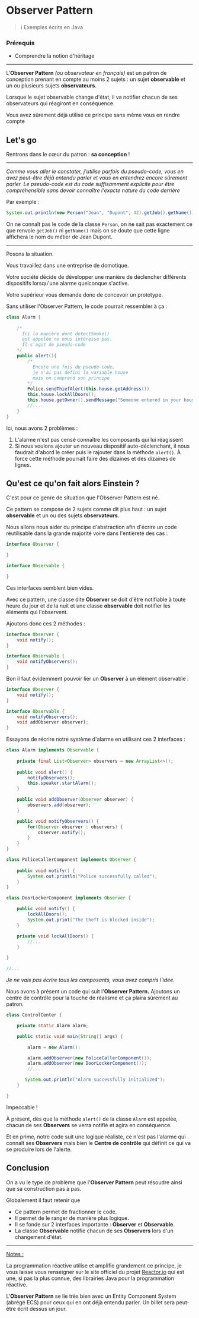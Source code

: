 # Observer Pattern

> :information_source: Exemples écrits en Java

### Prérequis

- Comprendre la notion d'héritage 

---

L'**Observer Pattern** *(ou observateur en français)* est un patron de conception prenant en compte au moins 2 sujets : un sujet **observable** et un ou plusieurs sujets **observateurs**.

Lorsque le sujet observable change d'état, il va notifier chacun de ses observateurs qui réagiront en conséquence.

Vous avez sûrement déjà utilisé ce principe sans même vous en rendre compte


## Let's go

Rentrons dans le cœur du patron : **sa conception** !

---


*Comme vous aller le constater, j'utilise parfois du pseudo-code, vous en avez peut-être déjà entendu parler et vous en entendrez encore sûrement parler. Le pseudo-code est du code suffisamment explicite pour être compréhensible sans devoir connaître l'exacte nature du code derrière*

Par exemple :

```java
System.out.println(new Person("Jean", "Dupont", 42).getJob().getName());
```

On ne connaît pas le code de la classe `Person`, on ne sait pas exactement ce que renvoie `getJob()` ni `getName()` mais on se doute que cette ligne affichera le nom du métier de Jean Dupont.


---

Posons la situation.

Vous travaillez dans une entreprise de domotique. 

Votre société décide de développer une manière de déclencher différents dispositifs lorsqu'une alarme quelconque s'active.

Votre supérieur vous demande donc de concevoir un prototype.

Sans utiliser l'Observer Pattern, le code pourrait ressembler à ça :

```java
class Alarm {
    
    /*
      Ici la manière dont detectSmoke() 
      est appelée ne nous intéresse pas. 
      Il s'agit de pseudo-code
    */
    public alert(){
        /*
          Encore une fois du pseudo-code, 
          je n'ai pas défini la variable house
          mais on comprend son principe 
        */
        Police.sendThiefAlert(this.house.getAddress())
        this.house.lockAllDoors();
        this.house.getOwner().sendMessage("Someone entered in your house !");
        //...
    }
}
```

Ici, nous avons 2 problèmes :

1. L'alarme n'est pas censé connaître les composants qui lui réagissent 
2. Si nous voulons ajouter un nouveau dispositif auto-déclenchant, il nous faudrait d'abord le créer puis le rajouter dans la méthode `alert()`. À force cette méthode pourrait faire des dizaines et des dizaines de lignes.

## Qu'est ce qu'on fait alors Einstein ?

C'est pour ce genre de situation que l'Observer Pattern est né.

Ce pattern se compose de 2 sujets comme dit plus haut : un sujet **observable** et un ou des sujets **observateurs**.

Nous allons nous aider du principe d'abstraction afin d'écrire un code réutilisable dans la grande majorité voire dans l'entièreté des cas :

```java
interface Observer {

}

interface Observable {

}
```

Ces interfaces semblent bien vides.

Avec ce pattern, une classe dite **Observer** se doit d'être notifiable à toute heure du jour et de la nuit et une classe **observable** doit notifier les éléments qui l'observent.

Ajoutons donc ces 2 méthodes :

```java
interface Observer {
    void notify();
}

interface Observable {
    void notifyObservers();
}
```

Bon il faut évidemment pouvoir lier un **Observer** à un élément observable :

```java
interface Observer {
    void notify();
}

interface Observable {
    void notifyObservers();
    void addObserver observer);
}
```

Essayons de récrire notre système d'alarme en utilisant ces 2 interfaces :

```java
class Alarm implements Observable {
    
    private final List<Observer> observers = new ArrayList<>();
    
    public void alert() {
        notifyObservers();
        this.speaker.startAlarm();
    }

    public void addObserver(Observer observer) {
        observers.add(observer);
    }

    public void notifyObservers() {
        for(Observer observer : observers) {
            observer.notify();
        }
    }
}

class PoliceCallerComponent implements Observer {
    
    public void notify() {
        System.out.println("Police successfully called");
    }
}

class DoorLockerComponent implements Observer {

    public void notify() {
        lockAllDoors();
        System.out.print("The theft is blocked inside");
    }

    private void lockAllDoors() {
        //...
    }

}

//...
```

*Je ne vais pas écrire tous les composants, vous avez compris l'idée.*

Nous avons à présent un code qui suit l'**Observer Pattern.** Ajoutons un centre de contrôle pour la touche de réalisme et ça plaira sûrement au patron.

```java
class ControlCenter {

    private static Alarm alarm;

    public static void main(String[] args) {

        alarm = new Alarm();

        alarm.addObserver(new PoliceCallerComponent());
        alarm.addObserver(new DoorLockerComponent());
        //...

       System.out.println("Alarm successfully initialized");
    }

}
```

Impeccable !

À présent, dès que la méthode `alert()` de la classe `Alarm` est appelée, chacun de ses **Observers** se verra notifié et agira en conséquence.

Et en prime, notre code suit une logique réaliste, ce n'est pas l'alarme qui connaît ses **Observers** mais bien le **Centre de contrôle** qui définit ce qui va se produire lors de l'alerte.

## Conclusion

On a vu le type de problème que l'**Observer Pattern** peut résoudre ainsi que sa construction pas à pas.

Globalement il faut retenir que 

- Ce pattern permet de fractionner le code.
- Il permet de le ranger de manière plus logique.
- Il se fonde sur 2 interfaces importante : **Observer** et **Observable**.
- La classe **Observable** notifie chacun de ses **Observers** lors d'un changement d'état.

---

<ins>Notes :</ins>

La programmation réactive utilise et amplifie grandement ce principe, je vous laisse vous renseigner sur le site officiel du projet [Reactor.io](https://projectreactor.io) qui est une, si pas la plus connue, des librairies Java pour la programmation réactive.

L'**Observer Pattern** se lie très bien avec un Entity Component System (abrégé ECS) pour ceux qui en ont déjà entendu parler. Un billet sera peut-être écrit dessus un jour.
